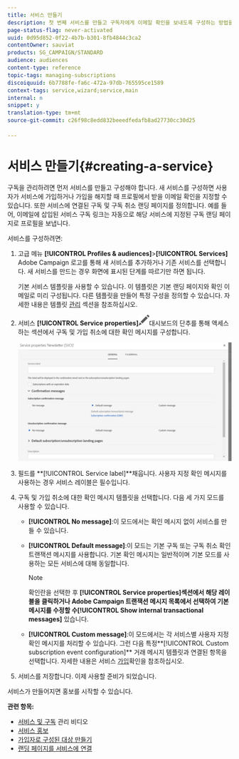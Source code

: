 ```yaml
---
title: 서비스 만들기
description: 첫 번째 서비스를 만들고 구독자에게 이메일 확인을 보내도록 구성하는 방법을 알아봅니다.
page-status-flag: never-activated
uuid: 0d95d852-0f22-4b7b-b301-8fb4844c3ca2
contentOwner: sauviat
products: SG_CAMPAIGN/STANDARD
audience: audiences
content-type: reference
topic-tags: managing-subscriptions
discoiquuid: 6b7788fe-fa6c-472a-97db-765595ce1589
context-tags: service,wizard;service,main
internal: n
snippet: y
translation-type: tm+mt
source-git-commit: c26f98c8edd832beeedfedafb8ad27730cc30d25

---
```



# 서비스 만들기{#creating-a-service}

구독을 관리하려면 먼저 서비스를 만들고 구성해야 합니다. 새 서비스를 구성하면 사용자가 서비스에 가입하거나 가입을 해지할 때 프로필에서 받을 이메일 확인을 지정할 수 있습니다. 또한 서비스에 연결된 구독 및 구독 취소 랜딩 페이지를 정의합니다. 예를 들어, 이메일에 삽입된 서비스 구독 링크는 자동으로 해당 서비스에 지정된 구독 랜딩 페이지로 프로필을 보냅니다.

서비스를 구성하려면:

1. 고급 메뉴 **[!UICONTROL Profiles & audiences]**>**[!UICONTROL Services]** Adobe Campaign 로고를 통해 새 서비스를 추가하거나 기존 서비스를 선택합니다. 새 서비스를 만드는 경우 화면에 표시된 단계를 따르기만 하면 됩니다.

   기본 서비스 템플릿을 사용할 수 있습니다. 이 템플릿은 기본 랜딩 페이지와 확인 이메일로 미리 구성됩니다. 다른 템플릿을 만들어 특정 구성을 정의할 수 있습니다. 자세한 내용은 템플릿 [관리](../../start/using/marketing-activity-templates.md) 섹션을 참조하십시오.

1. 서비스 **[!UICONTROL Service properties]**![](assets/edit_darkgrey-24px.png)대시보드의 단추를 통해 액세스하는 섹션에서 구독 및 가입 취소에 대한 확인 메시지를 구성합니다.

   ![](assets/lp_service_parameters.png)

1. 필드를 **[!UICONTROL Service label]**채웁니다. 사용자 지정 확인 메시지를 사용하는 경우 서비스 레이블은 필수입니다.

1. 구독 및 가입 취소에 대한 확인 메시지 템플릿을 선택합니다. 다음 세 가지 모드를 사용할 수 있습니다.

   * **[!UICONTROL No message]**:이 모드에서는 확인 메시지 없이 서비스를 만들 수 있습니다.
   * **[!UICONTROL Default message]**:이 모드는 기본 구독 또는 구독 취소 확인 트랜잭션 메시지를 사용합니다. 기본 확인 메시지는 일반적이며 기본 모드를 사용하는 모든 서비스에 대해 동일합니다.

      >[!NOTE]
      >
      >확인란을 선택한 후 **[!UICONTROL Service properties]**섹션에서 해당 레이블을 클릭하거나 Adobe Campaign 트랜잭션 메시지 목록에서 선택하여 기본 메시지를 수정할 수**[!UICONTROL Show internal transactional messages]** 있습니다.

   * **[!UICONTROL Custom message]**:이 모드에서는 각 서비스별 사용자 지정 확인 메시지를 처리할 수 있습니다. 그런 다음 특정**[!UICONTROL Custom subscription event configuration]** 거래 메시지 [](../../channels/using/about-transactional-messaging.md) 템플릿과 연결된 항목을 선택합니다. 자세한 내용은 서비스 [가입](../../audiences/using/confirming-subscription-to-a-service.md)확인을 참조하십시오.

1. 서비스를 저장합니다. 이제 사용할 준비가 되었습니다.

서비스가 만들어지면 홍보를 시작할 수 있습니다.

**관련 항목:**

* [서비스 및 구독](https://helpx.adobe.com/campaign/kt/acs/using/acs-services-and-subscriptions-feature-video-use.html) 관리 비디오
* [서비스 홍보](../../audiences/using/promoting-a-service.md)
* [가입자로 구성된 대상 만들기](../../audiences/using/creating-audiences.md#creating-list-audiences)
* [랜딩 페이지를 서비스에 연결](../../channels/using/configuring-landing-page.md#linking-a-landing-page-to-a-service)
